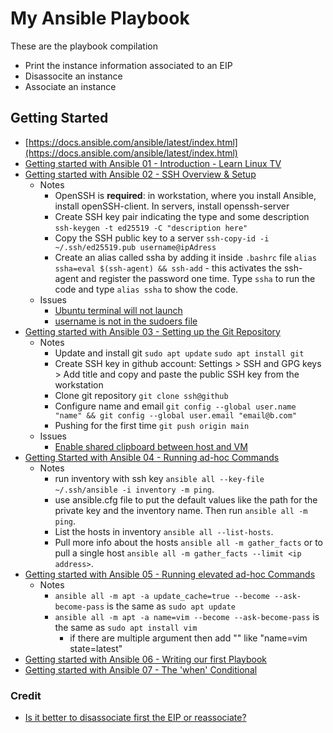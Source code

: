 # My Ansible Playbook
These are the playbook compilation

- Print the instance information associated to an EIP
- Disassocite an instance
- Associate an instance

## Getting Started
- [https://docs.ansible.com/ansible/latest/index.html](https://docs.ansible.com/ansible/latest/index.html)
- [Getting started with Ansible 01 - Introduction - Learn Linux TV](https://www.youtube.com/watch?v=3RiVKs8GHYQ&list=PLT98CRl2KxKEUHie1m24-wkyHpEsa4Y70)
- [Getting started with Ansible 02 - SSH Overview & Setup](https://www.youtube.com/watch?v=-Q4T9wLsvOQ&list=PLT98CRl2KxKEUHie1m24-wkyHpEsa4Y70&index=2)
  - Notes
      - OpenSSH is **required**: in workstation, where you install Ansible, install openSSH-client. In servers, install openssh-server
      - Create SSH key pair indicating the type and some description `ssh-keygen -t ed25519 -C "description here"`
      - Copy the SSH public key to a server `ssh-copy-id -i ~/.ssh/ed25519.pub username@ipAdress`
      - Create an alias called ssha by adding it inside `.bashrc` file `alias ssha=eval $(ssh-agent) && ssh-add` - this activates the ssh-agent and register the password one time. Type `ssha` to run the code and type `alias ssha` to show the code.
  - Issues
      - [Ubuntu terminal will not launch](https://askubuntu.com/a/1470425/2314689)
      - [username is not in the sudoers file](https://stackoverflow.com/questions/47806576/username-is-not-in-the-sudoers-file-this-incident-will-be-reported)
- [Getting started with Ansible 03 - Setting up the Git Repository](https://youtu.be/FFaMqxpphjo?list=PLT98CRl2KxKEUHie1m24-wkyHpEsa4Y70)
  - Notes
    - Update and install git `sudo apt update` `sudo apt install git` 
    - Create SSH key in github account: Settings > SSH and GPG keys > Add title and copy and paste the public SSH key from the workstation
    - Clone git repository `git clone ssh@github`
    - Configure name and email `git config --global user.name "name" && git config --global user.email "email@b.com"`
    - Pushing for the first time `git push origin main`
  - Issues
      - [Enable shared clipboard between host and VM](https://medium.com/@undoworks4649/to-enable-copy-and-paste-as-well-as-folder-sharing-on-ubuntu-running-on-virtualbox-8a77cfb348f8)
- [Getting Started with Ansible 04 - Running ad-hoc Commands](https://youtu.be/4REljLsOnXk?si=VlK5jN1ROdlWZaPW)
  - Notes
    - run inventory with ssh key `ansible all --key-file ~/.ssh/ansible -i inventory -m ping`.
    - use ansible.cfg file to put the default values like the path for the private key and the inventory name. Then run `ansible all -m ping`.
    - List the hosts in inventory `ansible all --list-hosts`.
    - Pull more info about the hosts `ansible all -m gather_facts` or to pull a single host `ansible all -m gather_facts --limit <ip address>`.
- [Getting started with Ansible 05 - Running elevated ad-hoc Commands](https://youtu.be/FPU9_KDTa8A)
  - Notes
	- `ansible all -m apt -a update_cache=true --become --ask-become-pass` is the same as `sudo apt update`
	- `ansible all -m apt -a name=vim --become --ask-become-pass` is the same as `sudo apt install vim`
		- if there are multiple argument then add "" like "name=vim state=latest"
- [Getting started with Ansible 06 - Writing our first Playbook](https://youtu.be/VANub3AhZpI?list=PLT98CRl2KxKEUHie1m24-wkyHpEsa4Y70)
- [Getting started with Ansible 07 - The 'when' Conditional](https://youtu.be/BF7vIk9no14?list=PLT98CRl2KxKEUHie1m24-wkyHpEsa4Y70)

### Credit
- [Is it better to disassociate first the EIP or reassociate?](https://docs.ansible.com/ansible/latest/collections/amazon/aws/ec2_eip_module.html)
